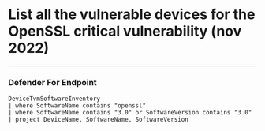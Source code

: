 # List all the vulnerable devices for the OpenSSL critical vulnerability (nov 2022)
----
### Defender For Endpoint
```
DeviceTvmSoftwareInventory
| where SoftwareName contains "openssl"
| where SoftwareName contains "3.0" or SoftwareVersion contains "3.0"
| project DeviceName, SoftwareName, SoftwareVersion
```
